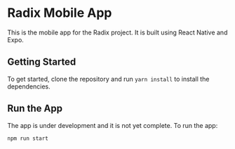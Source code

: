 # Radix Mobile App

This is the mobile app for the Radix project. It is built using React Native and Expo.

## Getting Started

To get started, clone the repository and run `yarn install` to install the dependencies.

## Run the App

The app is under development and it is not yet complete. To run the app:

```bash
npm run start
```